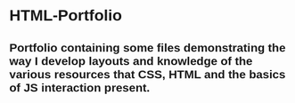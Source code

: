 <h1 style="font-family:arial;">HTML-Portfolio</h1>
<h2 style="font-family: arial;">Portfolio containing some files demonstrating the way I develop layouts and knowledge of the various resources that CSS, HTML and the basics of JS interaction present.</h2>
